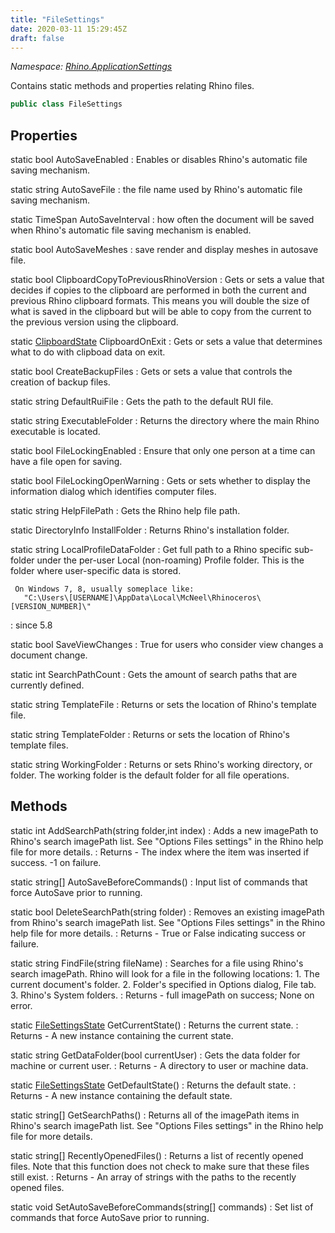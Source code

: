 ```yaml
---
title: "FileSettings"
date: 2020-03-11 15:29:45Z
draft: false
---
```


*Namespace: [Rhino.ApplicationSettings](../)*

Contains static methods and properties relating Rhino files.
```cs
public class FileSettings
```
## Properties

static bool AutoSaveEnabled
: Enables or disables Rhino's automatic file saving mechanism.

static string AutoSaveFile
: the file name used by Rhino's automatic file saving mechanism.

static TimeSpan AutoSaveInterval
: how often the document will be saved when Rhino's automatic file saving mechanism is enabled.

static bool AutoSaveMeshes
: save render and display meshes in autosave file.

static bool ClipboardCopyToPreviousRhinoVersion
: Gets or sets a value that decides if copies to the clipboard are performed in both the current
     and previous Rhino clipboard formats.  This means you will double the size of what is saved in
     the clipboard but will be able to copy from the current to the previous version using the
     clipboard.

static [ClipboardState](/rhinocommon/rhino/applicationsettings/clipboardstate/) ClipboardOnExit
: Gets or sets a value that determines what to do with clipboad data on exit.

static bool CreateBackupFiles
: Gets or sets a value that controls the creation of backup files.

static string DefaultRuiFile
: Gets the path to the default RUI file.

static string ExecutableFolder
: Returns the directory where the main Rhino executable is located.

static bool FileLockingEnabled
: Ensure that only one person at a time can have a file open for saving.

static bool FileLockingOpenWarning
: Gets or sets whether to display the information dialog which identifies computer files.

static string HelpFilePath
: Gets the Rhino help file path.

static DirectoryInfo InstallFolder
: Returns Rhino's installation folder.

static string LocalProfileDataFolder
: Get full path to a Rhino specific sub-folder under the per-user Local
     (non-roaming) Profile folder.  This is the folder where user-specific
     data is stored.
     
     On Windows 7, 8, usually someplace like:
       "C:\Users\[USERNAME]\AppData\Local\McNeel\Rhinoceros\[VERSION_NUMBER]\"
: since 5.8

static bool SaveViewChanges
: True for users who consider view changes a document change.

static int SearchPathCount
: Gets the amount of search paths that are currently defined.

static string TemplateFile
: Returns or sets the location of Rhino's template file.

static string TemplateFolder
: Returns or sets the location of Rhino's template files.

static string WorkingFolder
: Returns or sets Rhino's working directory, or folder.
     The working folder is the default folder for all file operations.
## Methods

static int AddSearchPath(string folder,int index)
: Adds a new imagePath to Rhino's search imagePath list.
     See "Options Files settings" in the Rhino help file for more details.
: Returns - The index where the item was inserted if success.
     -1 on failure.

static string[] AutoSaveBeforeCommands()
: Input list of commands that force AutoSave prior to running.

static bool DeleteSearchPath(string folder)
: Removes an existing imagePath from Rhino's search imagePath list.
     See "Options Files settings" in the Rhino help file for more details.
: Returns - True or False indicating success or failure.

static string FindFile(string fileName)
: Searches for a file using Rhino's search imagePath. Rhino will look for a file in the following locations:
     1. The current document's folder.
     2. Folder's specified in Options dialog, File tab.
     3. Rhino's System folders.
: Returns - full imagePath on success; None on error.

static [FileSettingsState](/rhinocommon/rhino/applicationsettings/filesettingsstate/) GetCurrentState()
: Returns the current state.
: Returns - A new instance containing the current state.

static string GetDataFolder(bool currentUser)
: Gets the data folder for machine or current user.
: Returns - A directory to user or machine data.

static [FileSettingsState](/rhinocommon/rhino/applicationsettings/filesettingsstate/) GetDefaultState()
: Returns the default state.
: Returns - A new instance containing the default state.

static string[] GetSearchPaths()
: Returns all of the imagePath items in Rhino's search imagePath list. See "Options Files settings" in the Rhino help file for more details.

static string[] RecentlyOpenedFiles()
: Returns a list of recently opened files. Note that this function does not
     check to make sure that these files still exist.
: Returns - An array of strings with the paths to the recently opened files.

static void SetAutoSaveBeforeCommands(string[] commands)
: Set list of commands that force AutoSave prior to running.
